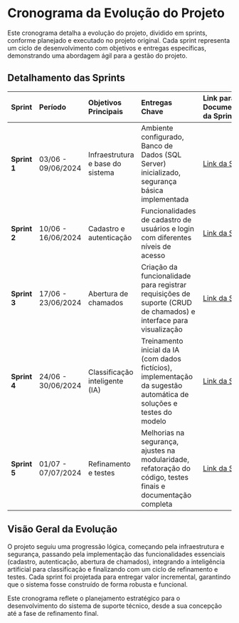# Cronograma da Evolução do Projeto

Este cronograma detalha a evolução do projeto, dividido em sprints, conforme planejado e executado no projeto original. Cada sprint representa um ciclo de desenvolvimento com objetivos e entregas específicas, demonstrando uma abordagem ágil para a gestão do projeto.

## Detalhamento das Sprints

| Sprint | Período | Objetivos Principais | Entregas Chave | Link para Documentação da Sprint |
| :----- | :-------------- | :--------------------------------------- | :----------------------------------- | :----------------------------------- |
| **Sprint 1** | 03/06 - 09/06/2024 | Infraestrutura e base do sistema | Ambiente configurado, Banco de Dados (SQL Server) inicializado, segurança básica implementada | [Link da Sprint 1](https://example.com/sprint1-docs) |
| **Sprint 2** | 10/06 - 16/06/2024 | Cadastro e autenticação | Funcionalidades de cadastro de usuários e login com diferentes níveis de acesso | [Link da Sprint 2](https://example.com/sprint2-docs) |
| **Sprint 3** | 17/06 - 23/06/2024 | Abertura de chamados | Criação da funcionalidade para registrar requisições de suporte (CRUD de chamados) e interface para visualização | [Link da Sprint 3](https://example.com/sprint3-docs) |
| **Sprint 4** | 24/06 - 30/06/2024 | Classificação inteligente (IA) | Treinamento inicial da IA (com dados fictícios), implementação da sugestão automática de soluções e testes do modelo | [Link da Sprint 4](https://example.com/sprint4-docs) |
| **Sprint 5** | 01/07 - 07/07/2024 | Refinamento e testes | Melhorias na segurança, ajustes na modularidade, refatoração do código, testes finais e documentação completa | [Link da Sprint 5](https://example.com/sprint5-docs) |

## Visão Geral da Evolução

O projeto seguiu uma progressão lógica, começando pela infraestrutura e segurança, passando pela implementação das funcionalidades essenciais (cadastro, autenticação, abertura de chamados), integrando a inteligência artificial para classificação e finalizando com um ciclo de refinamento e testes. Cada sprint foi projetada para entregar valor incremental, garantindo que o sistema fosse construído de forma robusta e funcional.

Este cronograma reflete o planejamento estratégico para o desenvolvimento do sistema de suporte técnico, desde a sua concepção até a fase de refinamento final.

